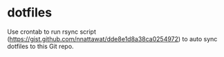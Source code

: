 # dotfiles

Use crontab to run rsync script (https://gist.github.com/nnattawat/dde8e1d8a38ca0254972) to auto sync dotfiles to this Git repo.
